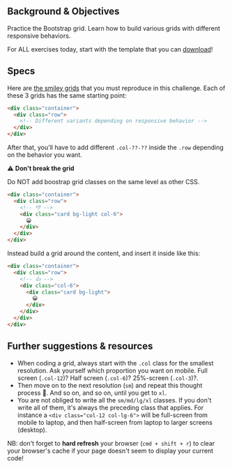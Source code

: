 ## Background & Objectives

Practice the Bootstrap grid. Learn how to build various grids with different responsive behaviors.

For ALL exercises today, start with the template that you can [download](https://github.com/dounan1/china-product/raw/master/01-design/exercises/Layouts.zip)!


## Specs

Here are [the smiley grids](http://lewagon.github.io/bootstrap-challenges/01-New-Bootstrap-grid/) that you must reproduce in this challenge. Each of these 3 grids has the same starting point:

```html
<div class="container">
  <div class="row">
    <!-- Different variants depending on responsive behavior -->
  </div>
</div>
```

After that, you'll have to add different `.col-??-??` inside the `.row` depending on the behavior you want.

⚠️ **Don't break the grid**

Do NOT add boostrap grid classes on the same level as other CSS.

```html
<div class="container">
  <div class="row">
    <!-- 👎 -->
    <div class="card bg-light col-6">
      😀
    </div>
  </div>
</div>
```

Instead build a grid around the content, and insert it inside like this:


```html
<div class="container">
  <div class="row">
    <!-- 👍 -->
    <div class="col-6">
      <div class="card bg-light">
        😀
      </div>
    </div>
  </div>
</div>
```

## Further suggestions & resources

- When coding a grid, always start with the `.col` class for the smallest resolution. Ask yourself which proportion you want on mobile. Full screen (`.col-12`)? Half screen (`.col-6`)? 25%-screen (`.col-3`)?.
- Then move on to the next resolution (`sm`) and repeat this thought process 🤔. And so on, and so on, until you get to `xl`.
- You are not obliged to write all the `sm/md/lg/xl` classes. If you don't write all of them, it's always the preceding class that applies. For instance a `<div class="col-12 col-lg-6">` will be full-screen from mobile to laptop, and then half-screen from laptop to larger screens (desktop).

NB: don't forget to **hard refresh** your browser (`cmd + shift + r`) to clear your browser's cache if your page doesn't seem to display your current code!

